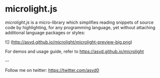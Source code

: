 microlight.js
=============

*microlight.js* is a micro-library which simplifies reading snippets of source code by highlighting, for any programming language, yet without attaching additional language packages or styles:

![]
(http://asvd.github.io/microlight/microlight-preview-big.png)

For demos and usage guide, refer to https://asvd.github.io/microlight

--

Follow me on twitter: https://twitter.com/asvd0

